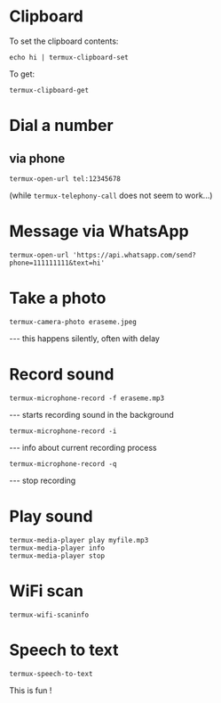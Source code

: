Clipboard
=========

To set the clipboard contents:

    echo hi | termux-clipboard-set 

To get:

    termux-clipboard-get


Dial a number
=============

via phone
---------

    termux-open-url tel:12345678

(while `termux-telephony-call` does not seem to work...)

Message via WhatsApp
====================

    termux-open-url 'https://api.whatsapp.com/send?phone=111111111&text=hi'


Take a photo
============

    termux-camera-photo eraseme.jpeg

--- this happens silently, often with delay

Record sound
============

    termux-microphone-record -f eraseme.mp3

--- starts recording sound in the background

    termux-microphone-record -i

--- info about current recording process

    termux-microphone-record -q

--- stop recording


Play sound
==========

    termux-media-player play myfile.mp3
    termux-media-player info
    termux-media-player stop

WiFi scan
=========

    termux-wifi-scaninfo

Speech to text
==============

    termux-speech-to-text

This is fun !
